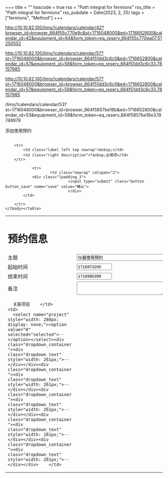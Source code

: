 +++
title = ""
hascode = true
rss = "Path integral for fermions"
rss_title = "Path integral for fermions"
rss_pubdate = Date(2023, 2, 25)
tags = ["fermions", "Method"]
+++

http://10.10.82.100/lims/!calendars/calendar/42?browser_id=browser_664f55c770e9c&st=1716048000&ed=1716652800&calendar_id=42&equipment_id=64&form_token=eq_reserv_664f55c770ea07.51250552

http://10.10.82.100/lims/!calendars/calendar/57?st=1716048000&browser_id=browser_664f51dd3c6c0&ed=1716652800&calendar_id=57&equipment_id=58&form_token=eq_reserv_664f51dd3c6c33.78157985

http://10.10.82.100/lims/!calendars/calendar/57?st=1716048000&browser_id=browser_664f51dd3c6c0&ed=1716652800&calendar_id=57&equipment_id=58&form_token=eq_reserv_664f51dd3c6c33.78157985

/lims/!calendars/calendar/53?st=1716048000&browser_id=browser_664f5857be16b&ed=1716652800&calendar_id=53&equipment_id=59&form_token=eq_reserv_664f5857be16e3.19748978

<div class="dialog_border dialog_shadow"><div class="dialog_close_border clearfix" style="min-width: 364px;"><div class="dialog_title">添加使用预约</div><a class="dialog_close">&nbsp;</a></div><div class="dialog_content noload" src="http://10.10.82.100/lims/!calendars/calendar/53?browser_id=browser_664fed7c1d71f&st=1716048000&ed=1716652800&calendar_id=53&equipment_id=59&form_token=eq_reserv_664fed7c1d7229.82100433">
<div class="form padding_2">
<div class="nowrap">
	  </div>
<form class="view object:component_form" autocomplete="off" method="post">
			    <input type="hidden" name="mode" value="week">
	    <input type="hidden" name="component_id" value="0">
    <input type="hidden" name="calendar_id" value="57">
	<table class="form">
            <tbody><tr>
        <td class="label left top nowrap" colspan="2">
            <h1>预约信息</h1>
        </td>
    </tr>
    <tr>
	<td class="label right nowrap">主题</td>
	<td>
		<input name="name" type="text" size="40" class="text autoselect" value="仪器使用预约" style="width: 280px;">
	</td>
</tr>

<tr>
	<td class="label right nowrap">起始时间</td>
	<td><input type="text" class="text date" value="1716973200" q-date_format="$year/$month/$day $hour:$min:$sec" style="width: 112px;"><input type="hidden" value="1716973200"><input type="hidden" value="1716973200"><input type="hidden" value="1716973200"><input type="hidden" value="1716973200"><input type="hidden" name="dtstart" value="1716973200"></td>
</tr>

<tr>
	<td class="label right nowrap">结束时间</td>
	<td><input type="text" class="text date" value="1716980399" q-date_format="$year/$month/$day $hour:$min:$sec" style="width: 112px;"><input type="hidden" value="1716980399"><input type="hidden" value="1716980399"><input type="hidden" value="1716980399"><input type="hidden" value="1716980399"><input type="hidden" name="dtend" value="1716980399"></td>
</tr>

<tr>
  <td class="label right top nowrap">
                  备注  </td>
  <td class="nowrap">
	<textarea name="description" type="text" cols="40" rows="3" class="text autogrow" style="overflow: hidden; height: 42px; width: 280px;"></textarea>
  </td>
</tr>
  <tr id="tr_project_664fe50a0e9d8">
    <td class="label right top nowrap" valign="middle">
       
      关联项目    </td>
    <td>
      <select name="project" style="width: 280px; display: none;"><option value="0" selected="selected">--</option></select><div class="dropdown_container "><div class="dropdown_text" style="width: 261px;">--</div></div><div class="dropdown_container "><div class="dropdown_text" style="width: 261px;">--</div></div><div class="dropdown_container "><div class="dropdown_text" style="width: 261px;">--</div></div><div class="dropdown_container "><div class="dropdown_text" style="width: 261px;">--</div></div><div class="dropdown_container "><div class="dropdown_text" style="width: 261px;">--</div></div>    </td>
  </tr>


        <tr>
            <td class="label left top nowrap">&nbsp;</td>
            <td class="right description">*&nbsp;必填项</td>
        </tr>

				<tr>
            			<td class="nowrap" colspan="2">
                <div class="lpadding_3">
								<input type="submit" class="button button_save" name="save" value="确认">
				                </div>
			</td>

		</tr>
	</tbody></table>
</form>

</div>
</div></div>